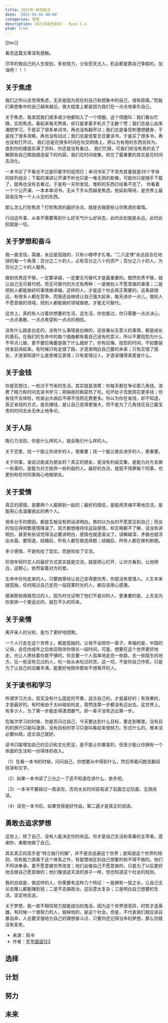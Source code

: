 ```yaml
---
title: 2021年-新的起点
date: '2021-01-01 00:00'
categories: 随笔
description: 2021年新的起点 - Ryan C.o
plum: true
---
```

[[toc]]
<div class="tip key font5 fas fa-key faa-horizontal animated"><p>看完这篇文章深有感触。</p><p>尽早的做自己的人生规划，多些努力，少些怨天尤人，机会都是靠自己争取的，加油吧！！！</p></div>

## 关于焦虑

我们之所以会觉得焦虑，无非是因为现在的自己和想象中的自己，很有距离。”而我们离想象中的自己越来越远，很大程度上都是因为我们在一点点地辜负自己。

关于焦虑，我发现我们或多或少地都陷入了一个怪圈，这个怪圈叫：我们看似忙碌，实则焦虑。看起来每天熬夜，却只是拿着手机点了无数个赞；我们总是心血来潮想学习，于是买了很多单词书，再也没有翻开过；我们总是备受刺激想健身，于是找了很多攻略，再也没有动过；我们总是信誓旦旦要读书，于是买了很多书，再也没有打开过。 我们总是花很多时间在社交网络上，把认为有用的东西另存为，直到你的硬盘存满了资料，你还是没有看过。 我们忙碌，可我们却没有真的去了解那些自己精挑细选留下的内容。我们花时间收集，却忘了最重要的其实是花时间去消化。

一本书买了不看也不过是印着字的纸而已；单词书买了不背充其量就是26个字母的排列组合；下载的演讲公开课不听也只是一堆无用的影像，可能你只是随手下载了，就再也没有去看过。于是有一天你发现，堆积的东西已经看不完了。 你看着一个个公开课、一本本单词书，无从下手从而越发焦虑。拖延和等待，是世界上最容易压垮一个人斗志的东西。

那么怎么打败焦虑？打败焦虑的最好办法，就是去做那些让你焦虑的事情。

行动这件事，从来不需要等到什么好天气什么好状态，此时此刻就是永远，此时此刻就是一切。

## 关于梦想和奋斗

我一直坚信，英雄，永远是孤独的，只有小喽啰才扎堆。“二八定律”永远适合在地球的每一个角落：百分之二十的人，占有百分之八十的资产；百分之八十的人，为百分之二十的人服务。

做到优秀还不够，一定要卓越，一定要无可替代才是最重要的。既然优秀不够，就让自己无可替代吧。而无可替代的方式有两种：一是做别人不愿意做的事情；二是把别人都能做好的事情做卓越。这样的人，才是这个社会真正需要的。这条路很远，有很多人都在竞争，而我还会继续让自己强大起来，每天进步一点儿，做别人不愿意做的领域，把别人都能做的领域做绝，才能无可替代。

这世上，真的有人过着你想要的生活，这生活，你也能过，你只需要一点点决心、一点点勇敢、一点点希望和一点点的相信。

没有什么路是白走的，没有什么事情是白做的，这些看似无意义的事情，都是成长的基石。在我们的生命中的每个插曲都有着自己该有的意义，所以不要抱怨为什么不早点儿做，更不要后悔要是做了什么就好了。你有后悔、抱怨的时间，不如整装待发前进起来。有时候只有走错了路，才逐渐明白自己要的未来；只有交错了朋友，才逐渐知道什么是患难见真情；只有爱错过人，才逐渐懂得真爱是什么。

## 关于金钱

你是否想过，一些过于节省的生活，其实就是浪费：你每天都在争论那几角钱，浪费了精力和时间去读书学习；把隔夜的剩菜热了吃，吃坏肚子去医院花更多钱；你省钱不去体检，检查出大病后不得不住院花费更多。你以为你在省钱，却不知道，真正省钱的方式，是去赚钱，是让自己变得更强大，而不是为了几角钱花自己最宝贵的时间去永无休止地争论。

## 关于人际

吸引力法则，你是什么样的人，就会吸引什么样的人。

关于恋爱，找一个能让你进步的人，很重要；找一个能让彼此进步的人，更重要。

关于同事，谁说过能成为朋友的？真正的朋友，是没有利益交集，是能为对方去做一些事的，是能为对方放弃一些利益的人。最好的办法，就是不得罪每个同事，也更别和任何同事掏心地做朋友。

## 关于爱情

真正的感情，是要两个人能聊到一起的；最好的情侣，是能用灵魂平等地交流，是能用心去温暖彼此的两个人。

很多分手的原因，都是互相没有把话讲明白。男的以为女的不愿意见到自己；而女的怕见得频繁感情降温了。双方都想维持住这段感情，却互相都不了解，话没有讲明白，甚至有些话觉得没必要讲明白，感情也就逐渐淡了。误解越深，矛盾也就浮出水面。要知道，结婚前，所有人都在做选择题；结婚后，所有人都在做判断题。

多少感情，不是败给了现实，而是败给了交流。

珍惜年轻时恋人的最好方式其实就是交流，就是把心打开，让对方看到，让他明白，这颗心，依然留着对方的爱。

生命中任何走来的人，只要她曾经让自己变得更优秀，你就没有爱错人。人生本来就孤独，任何陪过自己走完一段寂寞时光的人，都应该用心感激。

感谢那些擦肩而过的人，因为时光证明了他们不是对的人，更重要的是，上天会为你安排一个更适合的，就在不久的将来。

## 关于亲情

离开亲人的分别，是为了更好地团聚。

一个人行走在这个世界上，都是孤独的。父母不会陪你一辈子，幸福的是，中国的父母，会在你成年之后依旧陪伴你很长一段时间。可是，想要在这个世界更好地走，光让人搀扶着你是不够的，你总要一个人孤单地走完一些路，去一些陌生的地方，见一些没有见过的人，吃一些从未吃过的苦。这一切，不是你自己作死，只是为了让自己的羽翼丰满，能更好地陪伴那些不想离开的人。

## 关于读书和学习

所谓学习方法，其实没有什么固定的节奏，适合自己的，才是最好的；有效果的，才是最好的。有时候由于太纠结如何走，竟然连第一步都没有迈出去。这世界上，有多少人，为了第一步能走得潇洒霸气，却一辈子没有迈出第一步。

在每次学习的时候，你是否问过自己，今天要达到什么目标，要走到哪里。没有目的的旅行只能叫漫游，没有目标的学习只是叫看起来很努力。形式什么的，根本没必要纠结，适合自己就好。

读书只能增加自己的见识和文化积淀，是不能让你暴富的，但至少能让你拥有一个体面的生活和一份得体的收入。

（1）在看一本书的时候，问问自己，你想要从中得到什么，然后带着问题去翻阅目录和文字。

（2）如果一本书读了三分之一了还不知道在讲什么，放手吧。

（3）一本书不要超过一周读完，否则太长时间容易读了前面忘记后面，无效阅读。

（4）读完一本书后，如果觉得是好作品，第二遍才是真正的阅读。

## 勇敢去追求梦想

这世上，除了自己，没有人能决定你的命运。你才是自己生活和青春的主宰者。感谢你，勇敢地做了自己。

其实真正的高手是“特立独行的猪”，并不是去逃避这个世界；是知道这个世界的规则，但有能力游离于这个体系之外，有智慧地区别自己想要的和不得不做的。他们不阿谀奉承，更不愿意被世界改变；他们会做自己不愿意做的，只是为了以后更好地去做自己愿意做的；他们像浪迹天涯的游子一样，但也知道这个社会的规则。

我的总结是，做这样的人，你需要有这样几个特征：一是拥有一技之长，让自己无论去哪儿都能赚到钱；二是不去搞政治，这玩意太复杂；三是明白自己想要的生活，坚定地去追。

关于梦想，我一直不相信努力就能成功的鬼话，因为这个世界很诡异，时势才造英雄。有时候一个很努力的人，毁掉他的，是这个社会。但是，不代表我们就应该自暴自弃，人总要坚强地为自己的理想奋斗过，只要你还记得当年的梦想，那么你就没有变老。

- 来源：简书
- 作者：[芊芊细语123](https://www.jianshu.com/p/aaa96f279f8f)


## 选择

## 计划

## 努力

## 未来